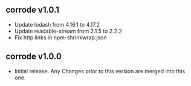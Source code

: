 ## corrode v1.0.1
* Update lodash from 4.16.1 to 4.17.2
* Update readable-stream from 2.1.5 to 2.2.2
* Fix http links in npm-shrinkwrap.json

## corrode v1.0.0
* Initial release. Any Changes prior to this version are merged into this one.
